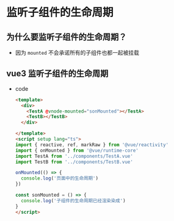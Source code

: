 # 监听子组件的生命周期

## 为什么要监听子组件的生命周期？

+ 因为 `mounted` 不会承诺所有的子组件也都一起被挂载

## vue3 监听子组件的生命周期

+ code

  ```html
  <template>
    <div>
      <TestA @vnode-mounted="sonMounted"></TestA>
      <TestB></TestB>
    </div>

  </template>
  <script setup lang="ts">
  import { reactive, ref, markRaw } from '@vue/reactivity'
  import { onMounted } from '@vue/runtime-core'
  import TestA from '../components/TestA.vue'
  import TestB from '../components/TestB.vue'

  onMounted(() => {
    console.log('页面中的生命周期')
  })

  const sonMounted = () => {
    console.log('子组件的生命周期已经渲染染成')
  }
  </script>

  ```
